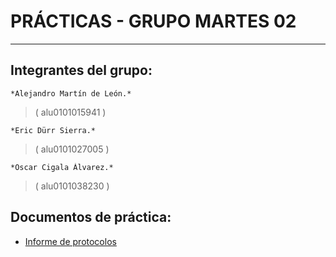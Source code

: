# PRÁCTICAS - GRUPO MARTES 02
***

## Integrantes del grupo:
    *Alejandro Martín de León.*
>   ( alu0101015941 )
    
    *Eric Dürr Sierra.*
>   ( alu0101027005 )

    *Oscar Cigala Álvarez.*
>   ( alu0101038230 )

## Documentos de práctica:
 - [Informe de protocolos](./INFORME-PROTOCOLOS.md)

